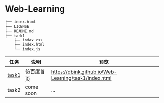 # Web-Learning

```bash
├── index.html
├── LICENSE
├── README.md
├── task1
    ├── index.css
    ├── index.html
    └── index.js

```

| 任务 | 说明 | 预览 |
| --- | --- | --- |
| [task1](https://github.com/DBinK/Web-Learning/tree/main/task1) | 仿百度首页 | https://dbink.github.io/Web-Learning/task1/index.html
| task2 | come soon | ... |